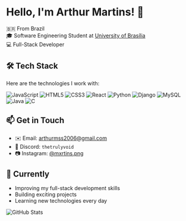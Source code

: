 # Hello, I'm Arthur Martins! 👋

🇧🇷 From Brazil  
🎓 Software Engineering Student at [University of Brasília](https://www.unb.br/)  
💻 Full-Stack Developer  

## 🛠️ Tech Stack

Here are the technologies I work with:

![JavaScript](https://img.shields.io/badge/-JavaScript-F7DF1E?style=flat-square&logo=javascript&logoColor=black)
![HTML5](https://img.shields.io/badge/-HTML5-E34F26?style=flat-square&logo=html5&logoColor=white)
![CSS3](https://img.shields.io/badge/-CSS3-1572B6?style=flat-square&logo=css3&logoColor=white)
![React](https://img.shields.io/badge/-React-61DAFB?style=flat-square&logo=react&logoColor=black)
![Python](https://img.shields.io/badge/-Python-3776AB?style=flat-square&logo=python&logoColor=white)
![Django](https://img.shields.io/badge/-Django-092E20?style=flat-square&logo=django&logoColor=white)
![MySQL](https://img.shields.io/badge/-MySQL-4479A1?style=flat-square&logo=mysql&logoColor=white)
![Java](https://img.shields.io/badge/-Java-007396?style=flat-square&logo=java&logoColor=white)
![C](https://img.shields.io/badge/-C-A8B9CC?style=flat-square&logo=c&logoColor=black)

## 📫 Get in Touch

- ✉️ Email: [arthurmss2006@gmail.com](mailto:arthurmss2006@gmail.com)
- 💬 Discord: `thetrulyvoid`
- 📷 Instagram: [@mxrtins.png](https://www.instagram.com/mxrtins.png)

## 🚀 Currently

- Improving my full-stack development skills
- Building exciting projects
- Learning new technologies every day

![GitHub Stats](https://github-readme-stats.vercel.app/api?username=yourusername&show_icons=true&theme=dracula)
